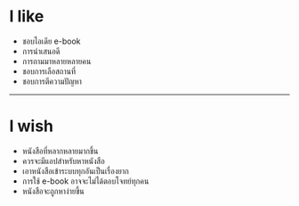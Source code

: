 # I like
- ชอบไอเดีย e-book
- การนำเสนอดี
- การถามมาหลายหลายคน
- ชอบการเลือสถานที่
- ชอบการตีความปัญหา
------------
# I wish
- หนังสือที่หลากหลายมากขึ้น
- ควรจะมีแอปสำหรับหาหนังสือ
- เอาหนังสือเข้าระบบทุกอันเป็นเรื่องยาก
- การใช้ e-book อาจจะไม่ได้ตอบโจทย์ทุกคน
- หนังสือจะถูกหาง่ายขึ้น
